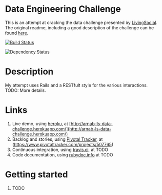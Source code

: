 # Data Engineering Challenge
This is an attempt at cracking the data challenge presented by [LivingSocial](http://corporate.livingsocial.com/careersoverview). The original readme, including a good description of the challenge can be found [here](https://github.com/lschallenges/data-engineering/blob/master/README.markdown).

[![Build Status](https://secure.travis-ci.org/arnab/data-engineering.png?branch=master)](http://travis-ci.org/arnab/data-engineering)

[![Dependency Status](https://gemnasium.com/arnab/data-engineering.png?travis)](https://gemnasium.com/arnab/data-engineering)

# Description
My attempt uses Rails and a RESTfult style for the various interactions. TODO: More details.

# Links
1. Live demo, using [heroku](http://www.heroku.com), at [http://arnab-ls-data-challenge.herokuapp.com/](http://arnab-ls-data-challenge.herokuapp.com/)
1. Backlog and stories, using [Pivotal Tracker](https://www.pivotaltracker.com), at (https://www.pivotaltracker.com/projects/507765)
1. Continuous integration, using [travis.ci](http://travis-ci.org), at TODO
1. Code documentation, using [rubydoc.info](http://rubydoc.info) at TODO

# Getting started
1. TODO
